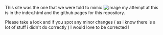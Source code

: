 This site was the one that we were told to mimic ![image](https://github.com/user-attachments/assets/6b487b1a-3b2b-4d0e-b320-fba329aaa71e)
my attempt at this is in the index.html and the github pages for this repository. 

Please take a look and if you spot any minor changes ( as i know there is a lot of stuff i didn't do correctly ) I would love to be corrected !
